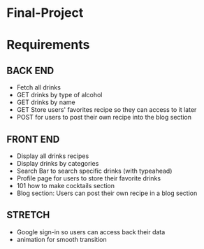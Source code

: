 # Final-Project

# Requirements
## BACK END
- Fetch all drinks
- GET drinks by type of alcohol
- GET drinks by name
- GET Store users' favorites recipe so they can access to it later
- POST for users to post their own recipe into the blog section 

## FRONT END
- Display all drinks recipes
- Display drinks by categories
- Search Bar to search specific drinks (with typeahead)
- Profile page for users to store their favorite drinks
- 101 how to make cocktails section
- Blog section: Users can post their own recipe in a blog section

## STRETCH
- Google sign-in so users can access back their data
- animation for smooth transition

